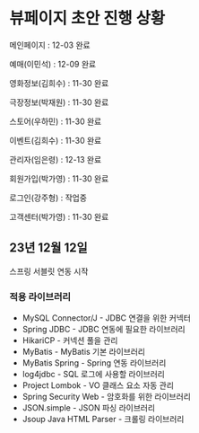 # 뷰페이지 초안 진행 상황
메인페이지 : 12-03 완료

예매(이민석) : 12-09 완료

영화정보(김희수) : 11-30 완료

극장정보(박재원) : 11-30 완료

스토어(우하민) : 11-30 완료

이벤트(김희수) : 11-30 완료

관리자(임은령) : 12-13 완료

회원가입(박가영) : 11-30 완료

로그인(강주형) : 작업중

고객센터(박가영) : 11-30 완료

## 23년 12월 12일
스프링 서블릿 연동 시작

### 적용 라이브러리
* MySQL Connector/J - JDBC 연결을 위한 커넥터
* Spring JDBC - JDBC 연동에 필요한 라이브러리
* HikariCP - 커넥션 풀을 관리
* MyBatis - MyBatis 기본 라이브러리
* MyBatis Spring - Spring 연동 라이브러리
* log4jdbc - SQL 로그에 사용할 라이브러리
* Project Lombok - VO 클래스 요소 자동 관리
* Spring Security Web - 암호화를 위한 라이브러리
* JSON.simple - JSON 파싱 라이브러리
* Jsoup Java HTML Parser - 크롤링 라이브러리


